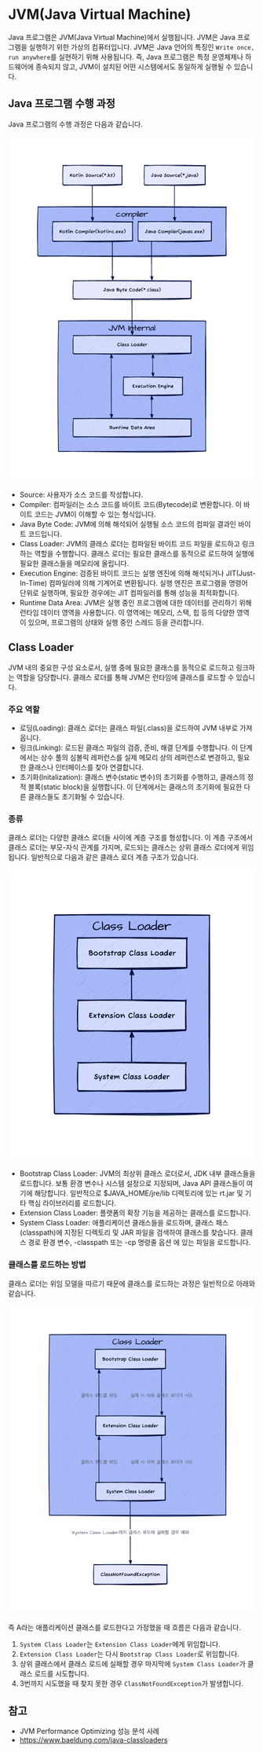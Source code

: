 # JVM(Java Virtual Machine)

Java 프로그램은 JVM(Java Virtual Machine)에서 실행됩니다. JVM은 Java 프로그램을 실행하기 위한 가상의 컴퓨터입니다. JVM은 Java 언어의 특징인 `Write once, run anywhere`를 실현하기 위해 사용됩니다. 즉, Java 프로그램은 특정 운영체제나 하드웨어에 종속되지 않고, JVM이 설치된 어떤 시스템에서도 동일하게 실행될 수 있습니다.

## Java 프로그램 수행 과정

Java 프로그램의 수행 과정은 다음과 같습니다.

![jvm](/java/img/jvm.png)

- Source: 사용자가 소스 코드를 작성합니다.
- Compiler: 컴파일러는 소스 코드를 바이트 코드(Bytecode)로 변환합니다. 이 바이트 코드는 JVM이 이해할 수 있는 형식입니다.
- Java Byte Code: JVM에 의해 해석되어 실행될 소스 코드의 컴파일 결과인 바이트 코드입니다.
- Class Loader: JVM의 클래스 로더는 컴파일된 바이트 코드 파일을 로드하고 링크하는 역할을 수행합니다. 클래스 로더는 필요한 클래스를 동적으로 로드하여 실행에 필요한 클래스들을 메모리에 올립니다.
- Execution Engine: 검증된 바이트 코드는 실행 엔진에 의해 해석되거나 JIT(Just-In-Time) 컴파일러에 의해 기계어로 변환됩니다. 실행 엔진은 프로그램을 명령어 단위로 실행하며, 필요한 경우에는 JIT 컴파일러를 통해 성능을 최적화합니다.
- Runtime Data Area: JVM은 실행 중인 프로그램에 대한 데이터를 관리하기 위해 런타임 데이터 영역을 사용합니다. 이 영역에는 메모리, 스택, 힙 등의 다양한 영역이 있으며, 프로그램의 상태와 실행 중인 스레드 등을 관리합니다.

## Class Loader

JVM 내의 중요한 구성 요소로서, 실행 중에 필요한 클래스를 동적으로 로드하고 링크하는 역할을 담당합니다. 클래스 로더를 통해 JVM은 런타임에 클래스를 로드할 수 있습니다.

### 주요 역할

- 로딩(Loading): 클래스 로더는 클래스 파일(.class)을 로드하여 JVM 내부로 가져옵니다.
- 링크(Linking): 로드된 클래스 파일의 검증, 준비, 해결 단계를 수행합니다. 이 단계에서는 상수 풀의 심볼릭 레퍼런스를 실제 메모리 상의 레퍼런스로 변경하고, 필요한 클래스나 인터페이스를 찾아 연결합니다.
- 초기화(Initalization): 클래스 변수(static 변수)의 초기화를 수행하고, 클래스의 정적 블록(static block)을 실행합니다. 이 단계에서는 클래스의 초기화에 필요한 다른 클래스들도 초기화될 수 있습니다.
 
### 종류

클래스 로더는 다양한 클래스 로더들 사이에 계층 구조를 형성합니다. 이 계층 구조에서 클래스 로더는 부모-자식 관계를 가지며, 로드되는 클래스는 상위 클래스 로더에게 위임됩니다. 일반적으로 다음과 같은 클래스 로더 계층 구조가 있습니다.

![jvm](/java/img/class%20loader.png)

- Bootstrap Class Loader: JVM의 최상위 클래스 로더로서, JDK 내부 클래스들을 로드합니다. 보통 환경 변수나 시스템 설정으로 지정되며, Java API 클래스들이 여기에 해당합니다. 일반적으로 $JAVA_HOME/jre/lib 디렉토리에 있는 rt.jar 및 기타 핵심 라이브러리를 로드합니다.
- Extension Class Loader: 플랫폼의 확장 기능을 제공하는 클래스를 로드합니다.
- System Class Loader: 애플리케이션 클래스들을 로드하며, 클래스 패스(classpath)에 지정된 디렉토리 및 JAR 파일을 검색하여 클래스를 찾습니다. 클래스 경로 환경 변수, -classpath 또는 -cp 명령줄 옵션 에 있는 파일을 로드합니다.

### 클래스를 로드하는 방법

클래스 로더는 위임 모델을 따르기 때문에 클래스를 로드하는 과정은 일반적으로 아래와 같습니다.

![jvm](/java/img/class%20loader%20process.png)

즉 A라는 애플리케이션 클래스를 로드한다고 가정했을 때 흐름은 다음과 같습니다.
1. `System Class Loader`는 `Extension Class Loader`에게 위임합니다.
2. `Extension Class Loader`는 다시 `Bootstrap Class Loader`로 위임합니다.
3. 상위 클래스에서 클래스 로드에 실패할 경우 마지막에 `System Class Loader`가 클래스 로드를 시도합니다. 
4. 3번까지 시도했을 때 찾지 못한 경우 `ClassNotFoundException`가 발생합니다.

## 참고
- JVM Performance Optimizing 성능 분석 사례
- https://www.baeldung.com/java-classloaders